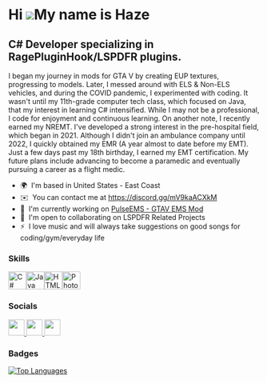 Hi ![](https://user-images.githubusercontent.com/18350557/176309783-0785949b-9127-417c-8b55-ab5a4333674e.gif)My name is Haze
============================================================================================================================

C# Developer specializing in RagePluginHook/LSPDFR plugins.
-----------------------------------------------------------

I began my journey in mods for GTA V by creating EUP textures, progressing to models. Later, I messed around with ELS & Non-ELS vehicles, and during the COVID pandemic, I experimented with coding. It wasn't until my 11th-grade computer tech class, which focused on Java, that my interest in learning C# intensified. While I may not be a professional, I code for enjoyment and continuous learning. On another note, I recently earned my NREMT. I've developed a strong interest in the pre-hospital field, which began in 2021. Although I didn't join an ambulance company until 2022, I quickly obtained my EMR (A year almost to date before my EMT). Just a few days past my 18th birthday, I earned my EMT certification. My future plans include advancing to become a paramedic and eventually pursuing a career as a flight medic.

* 🌍  I'm based in United States - East Coast
* ✉️  You can contact me at https://discord.gg/mV9kaACXkM
* 🚀  I'm currently working on [PulseEMS - GTAV EMS Mod](http://www.lcpdfr.com/downloads/gta5mods/scripts/45092-pulseems/)
* 🤝  I'm open to collaborating on LSPDFR Related Projects
* ⚡  I love music and will always take suggestions on good songs for coding/gym/everyday life

### Skills


<p align="left">
<a href="https://docs.microsoft.com/en-us/dotnet/csharp/" target="_blank" rel="noreferrer"><img src="https://raw.githubusercontent.com/danielcranney/readme-generator/main/public/icons/skills/csharp-colored.svg" width="36" height="36" alt="C#" /></a><a href="https://www.oracle.com/java/" target="_blank" rel="noreferrer"><img src="https://raw.githubusercontent.com/danielcranney/readme-generator/main/public/icons/skills/java-colored.svg" width="36" height="36" alt="Java" /></a><a href="https://developer.mozilla.org/en-US/docs/Glossary/HTML5" target="_blank" rel="noreferrer"><img src="https://raw.githubusercontent.com/danielcranney/readme-generator/main/public/icons/skills/html5-colored.svg" width="36" height="36" alt="HTML5" /></a><a href="https://www.adobe.com/uk/products/photoshop.html" target="_blank" rel="noreferrer"><img src="https://raw.githubusercontent.com/danielcranney/readme-generator/main/public/icons/skills/photoshop-colored.svg" width="36" height="36" alt="Photoshop" /></a>
</p>


### Socials

<p align="left"> <a href="https://discord.gg/mV9kaACXkM" target="_blank" rel="noreferrer"> <picture> <source media="(prefers-color-scheme: dark)" srcset="undefined" /> <source media="(prefers-color-scheme: light)" srcset="https://raw.githubusercontent.com/danielcranney/readme-generator/main/public/icons/socials/discord.svg" /> <img src="https://raw.githubusercontent.com/danielcranney/readme-generator/main/public/icons/socials/discord.svg" width="32" height="32" /> </picture> </a> <a href="https://www.github.com/HazeStudioFR" target="_blank" rel="noreferrer"> <picture> <source media="(prefers-color-scheme: dark)" srcset="https://raw.githubusercontent.com/danielcranney/readme-generator/main/public/icons/socials/github-dark.svg" /> <source media="(prefers-color-scheme: light)" srcset="https://raw.githubusercontent.com/danielcranney/readme-generator/main/public/icons/socials/github.svg" /> <img src="https://raw.githubusercontent.com/danielcranney/readme-generator/main/public/icons/socials/github.svg" width="32" height="32" /> </picture> </a> <a href="https://www.youtube.com/@HazeStudioFR" target="_blank" rel="noreferrer"> <picture> <source media="(prefers-color-scheme: dark)" srcset="undefined" /> <source media="(prefers-color-scheme: light)" srcset="https://raw.githubusercontent.com/danielcranney/readme-generator/main/public/icons/socials/youtube.svg" /> <img src="https://raw.githubusercontent.com/danielcranney/readme-generator/main/public/icons/socials/youtube.svg" width="32" height="32" /> </picture> </a></p>

### Badges

<a href="https://github.com/HazeStudioFR" align="left"><img src="https://github-readme-stats.vercel.app/api/top-langs/?username=HazeStudioFR&langs_count=10&title_color=0891b2&text_color=ffffff&icon_color=0891b2&bg_color=1c1917&hide_border=true&locale=en&custom_title=Top%20%Languages" alt="Top Languages" /></a>
